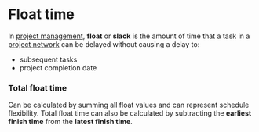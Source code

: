 # Float time
In [project management](https://en.wikipedia.org/wiki/Project_management "Project management"), **float** or **slack** is the amount of time that a task in a [project network](https://en.wikipedia.org/wiki/Project_network "Project network") can be delayed without causing a delay to:
* subsequent tasks 
* project completion date

### Total float time
Can be calculated by summing all float values and can represent schedule flexibility. Total float time can also be calculated by subtracting the **earliest finish time** from the **latest finish time**.